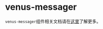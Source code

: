 # venus-messager

`venus-messager`组件相关文档请在[这里](https://github.com/filecoin-project/venus-messager/tree/main/docs)了解更多。